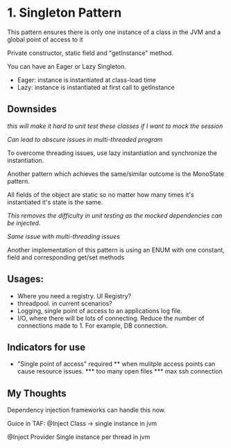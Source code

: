 # 1. Singleton Pattern

This pattern ensures there is only one instance of a class in the JVM and a global point of access to it

Private constructor, static field and "getInstance" method.

You can have an Eager or Lazy Singleton.
* Eager: instance is instantiated at class-load time
* Lazy: instance is instantiated at first call to getInstance


## Downsides
*this will make it hard to unit test these classes if I want to mock the session*

*Can lead to obscure issues in multi-threaded program*

To overcome threading issues, use lazy instantiation and synchronize the instantiation.

Another pattern which achieves the same/similar outcome is the MonoState pattern.

All fields of the object are static so no matter how many times it's instantiated it's state is the same.

*This removes the difficulty in unit testing as the mocked dependencies can be injected.*

*Same issue with multi-threading issues*

Another implementation of this pattern is using an ENUM with one constant, field and corresponding get/set methods


## Usages:
* Where you need a registry. UI Registry?
* threadpool. in current scenarios?
* Logging, single point of access to an applications log file.
* I/O, where there will be lots of connecting. Reduce the number of connections made to 1. For example, DB connection.

## Indicators for use 

* "Single point of access" required
** when mulitple access points can cause resource issues.
*** too many open files
*** max ssh connection


## My Thoughts 
Dependency injection frameworks can handle this now.

Guice in TAF: @Inject Class -> single instance in jvm

@Inject Provider<Class> Single instance per thread in jvm
	

